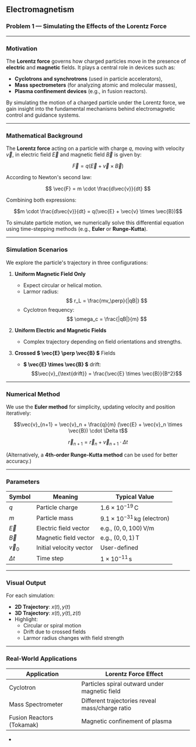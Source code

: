 
## Electromagnetism  
### Problem 1 — Simulating the Effects of the Lorentz Force

---

###  Motivation

The **Lorentz force** governs how charged particles move in the presence of **electric** and **magnetic** fields. It plays a central role in devices such as:

- **Cyclotrons and synchrotrons** (used in particle accelerators),
- **Mass spectrometers** (for analyzing atomic and molecular masses),
- **Plasma confinement devices** (e.g., in fusion reactors).

By simulating the motion of a charged particle under the Lorentz force, we gain insight into the fundamental mechanisms behind electromagnetic control and guidance systems.

---

###  Mathematical Background

The **Lorentz force** acting on a particle with charge $q$, moving with velocity $\vec{v}$, in electric field $\vec{E}$ and magnetic field $\vec{B}$ is given by:

$$
\vec{F} = q(\vec{E} + \vec{v} \times \vec{B})
$$

According to Newton's second law:

$$
\vec{F} = m \cdot \frac{d\vec{v}}{dt}
$$

Combining both expressions:

$$m \cdot \frac{d\vec{v}}{dt} = q(\vec{E} + \vec{v} \times \vec{B})$$

To simulate particle motion, we numerically solve this differential equation using time-stepping methods (e.g., **Euler** or **Runge-Kutta**).

---

###   Simulation Scenarios

We explore the particle's trajectory in three configurations:

1. **Uniform Magnetic Field Only**  
   - Expect circular or helical motion.
   - Larmor radius:  
     $$
     r_L = \frac{mv_\perp}{|qB|}
     $$
   - Cyclotron frequency:  
     $$
     \omega_c = \frac{|qB|}{m}
     $$

2. **Uniform Electric and Magnetic Fields**  
   - Complex trajectory depending on field orientations and strengths.

3. **Crossed $ \vec{E} \perp \vec{B} $** Fields  
   - **$ \vec{E} \times \vec{B} $** drift:
     $$\vec{v}_{\text{drift}} = \frac{\vec{E} \times \vec{B}}{B^2}$$

---

###   Numerical Method

We use the **Euler method** for simplicity, updating velocity and position iteratively:

$$\vec{v}_{n+1} = \vec{v}_n + \frac{q}{m} (\vec{E} + \vec{v}_n \times \vec{B}) \cdot \Delta t$$

$$\vec{r}_{n+1} = \vec{r}_n + \vec{v}_{n+1} \cdot \Delta t$$

(Alternatively, a **4th-order Runge-Kutta method** can be used for better accuracy.)

---

###  Parameters

| Symbol     | Meaning                     | Typical Value          |
|------------|-----------------------------|-------------------------|
| $q$    | Particle charge              | $1.6 \times 10^{-19} \, \text{C}$ |
| $m$    | Particle mass                | $9.1 \times 10^{-31} \, \text{kg}$ (electron) |
| $\vec{E}$ | Electric field vector     | e.g., $(0, 0, 100) \, \text{V/m}$ |
| $\vec{B}$ | Magnetic field vector     | e.g., $(0, 0, 1) \, \text{T}$ |
| $\vec{v}_0$ | Initial velocity vector | User-defined            |
| $\Delta t$ | Time step                | $1 \times 10^{-11} \, \text{s}$ |


---

###  Visual Output

For each simulation:

- **2D Trajectory**: $x(t), y(t)$
- **3D Trajectory**: $x(t), y(t), z(t)$
- Highlight:
  - Circular or spiral motion
  - Drift due to crossed fields
  - Larmor radius changes with field strength

---

###  Real-World Applications

| Application            | Lorentz Force Effect                            |
|------------------------|-------------------------------------------------|
| Cyclotron              | Particles spiral outward under magnetic field   |
| Mass Spectrometer      | Different trajectories reveal mass/charge ratio |
| Fusion Reactors (Tokamak) | Magnetic confinement of plasma              |

-